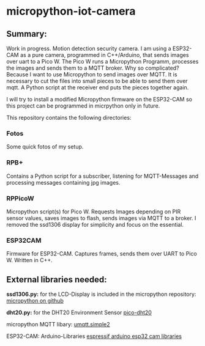 # micropython-iot-camera

## Summary:
Work in progress. Motion detection security camera. I am using a ESP32-CAM as a pure camera, programmed in C++/Arduino, that sends images over uart to a Pico W. The Pico W runs a Micropython Programm, processes the images and sends them to a MQTT broker. Why so complicated? Because I want to use Micropython to send images over MQTT. It is necessary to cut the files into small pieces to be able to send them over mqtt. A Python script at the receiver end puts the pieces together again. 

I will try to install a modified Micropython firmware on the ESP32-CAM so this project can be programmed in micrpython only in future.

This repository contains the following directories:

### Fotos
Some quick fotos of my setup.

### RPB+
Contains a Python script for a subscriber, listening for MQTT-Messages and processing messages containing jpg images. 

### RPPicoW
Micropython script(s) for Pico W. Requests Images depending on PIR sensor values, saves images to flash, sends images via MQTT to a broker. I removed the ssd1306 display for simplicity and focus on the essential.

### ESP32CAM
Firmware for ESP32-CAM. Captures frames, sends them over UART to Pico W. Written in C++.


## External libraries needed:

__ssd1306.py:__ 
for the LCD-Display
is included in the micropython repository: 
[micropython on github](https://github.com/micropython/micropython)

__dht20.py:__
for the DHT20 Environment Sensor
[pico-dht20](https://github.com/flrrth/pico-dht20)

micropython MQTT libary:
[umqtt.simple2](https://github.com/fizista/micropython-umqtt.simple2)

ESP32-CAM:
Arduino-Libraries
[espressif arduino esp32 cam libraries](https://github.com/espressif/arduino-esp32/tree/master/libraries/ESP32/examples/Camera/CameraWebServer)
